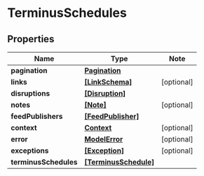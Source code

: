 
# TerminusSchedules

## Properties

Name | Type | Note
---- | ---- | ----
**pagination** | [**Pagination**](Pagination.md) | 
**links** | [**[LinkSchema]**](LinkSchema.md) | [optional] 
**disruptions** | [**[Disruption]**](Disruption.md) | 
**notes** | [**[Note]**](Note.md) | [optional] 
**feedPublishers** | [**[FeedPublisher]**](FeedPublisher.md) | 
**context** | [**Context**](Context.md) | [optional] 
**error** | [**ModelError**](ModelError.md) | [optional] 
**exceptions** | [**[Exception]**](Exception.md) | [optional] 
**terminusSchedules** | [**[TerminusSchedule]**](TerminusSchedule.md) | 

